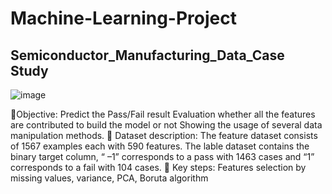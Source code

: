 # Machine-Learning-Project
## Semiconductor_Manufacturing_Data_Case Study
![image](https://user-images.githubusercontent.com/75202194/235457784-56e99f92-e978-427e-9650-51bc826130c0.png)

🔺Objective:
Predict the Pass/Fail result
Evaluation whether all the features are contributed to build the model or not 
Showing the usage of several data manipulation methods.
🔺 Dataset description:
The feature dataset consists of 1567 examples each with 590 features.
The lable dataset contains the binary target column, “ –1” corresponds to a pass with 1463 cases and “1” corresponds to a fail with 104 cases.
🔺 Key steps:
Features selection by missing values, variance, PCA, Boruta algorithm

